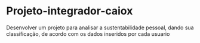 # Projeto-integrador-caiox
Desenvolver um projeto para analisar a sustentabilidade pessoal, dando sua classificação, de acordo com os dados inseridos por cada usuario
